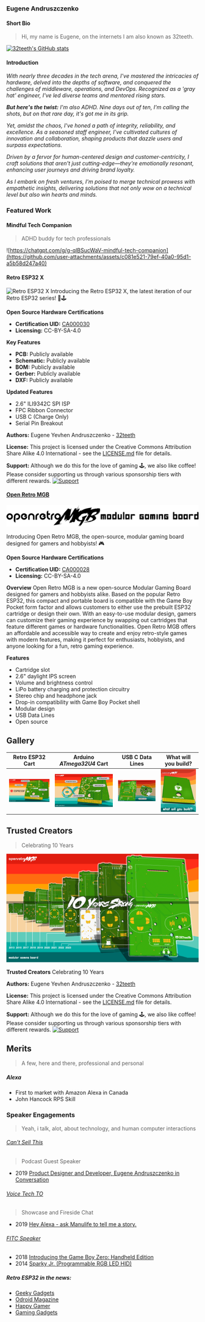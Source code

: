 ### Eugene Andruszczenko

#### Short Bio
> Hi, my name is Eugene, on the internets I am also known as 32teeth.

[![32teeth's GitHub stats](https://github-readme-stats.vercel.app/api?username=32teeth&show_icons=true&show=prs_merged&hide=prs&custom_title=32teeth&include_all_commits=true&theme=graywhite)](https://github.com/anuraghazra/github-readme-stats)

#### Introduction

*With nearly three decades in the tech arena, I've mastered the intricacies of hardware, delved into the depths of software, and conquered the challenges of middleware, operations, and DevOps. Recognized as a 'gray hat' engineer, I've led diverse teams and mentored rising stars.*

***But here's the twist:** I'm also ADHD. Nine days out of ten, I'm calling the shots, but on that rare day, it's got me in its grip.*

*Yet, amidst the chaos, I've honed a path of integrity, reliability, and excellence. As a seasoned staff engineer, I've cultivated cultures of innovation and collaboration, shaping products that dazzle users and surpass expectations.*

*Driven by a fervor for human-centered design and customer-centricity, I craft solutions that aren't just cutting-edge—they're emotionally resonant, enhancing user journeys and driving brand loyalty.*

*As I embark on fresh ventures, I'm poised to merge technical prowess with empathetic insights, delivering solutions that not only wow on a technical level but also win hearts and minds.*

### Featured Work
#### Mindful Tech Companion
>ADHD buddy for tech professionals

![https://chatgpt.com/g/g-qlBSucWaV-mindful-tech-companion](https://github.com/user-attachments/assets/c081e521-79ef-40a0-95d1-a5b58d247a40)

#### Retro ESP32 X
![Retro ESP32 X](https://raw.githubusercontent.com/retro-esp32/RetroESP32-X/main/assets/RetroESP32-X.png)
Introducing the Retro ESP32 X, the latest iteration of our Retro ESP32 series! 🚀🕹️

**Open Source Hardware Certifications**
- **Certification UID:** [CA000030](https://certification.oshwa.org/ca000030.html)
- **Licensing:** CC-BY-SA-4.0

**Key Features**
- **PCB:** Publicly available
- **Schematic:** Publicly available
- **BOM:** Publicly available
- **Gerber:** Publicly available
- **DXF:** Publicly available

**Updated Features**
- 2.6" ILI9342C SPI ISP
- FPC Ribbon Connector
- USB C (Charge Only)
- Serial Pin Breakout

**Authors:** Eugene Yevhen Andruszczenko - [32teeth](https://github.com/32teeth)

**License:** This project is licensed under the Creative Commons Attribution Share Alike 4.0 International - see the [LICENSE.md](LICENSE.md) file for details.

**Support:** Although we do this for the love of gaming 🕹️, we also like coffee! Please consider supporting us through various sponsorship tiers with different rewards. [![Support](https://raw.githubusercontent.com/retro-esp32/RetroESP32/master/Assets/sponsor.jpg)](https://github.com/sponsors/retro-esp32)

#### [Open Retro MGB](https://github.com/openretroMGB/OpenRetroMGB)
[![Open Retro MGB](https://raw.githubusercontent.com/openretroMGB/OpenRetroMGB/main/assets/logo.png)](https://github.com/openretroMGB/OpenRetroMGB)

Introducing Open Retro MGB, the open-source, modular gaming board designed for gamers and hobbyists! 🎮

**Open Source Hardware Certifications**
- **Certification UID:** [CA000028](https://certification.oshwa.org/ca000028.html)
- **Licensing:** CC-BY-SA-4.0

**Overview**
Open Retro MGB is a new open-source Modular Gaming Board designed for gamers and hobbyists alike. Based on the popular Retro ESP32, this compact and portable board is compatible with the Game Boy Pocket form factor and allows customers to either use the prebuilt ESP32 cartridge or design their own. With an easy-to-use modular design, gamers can customize their gaming experience by swapping out cartridges that feature different games or hardware functionalities. Open Retro MGB offers an affordable and accessible way to create and enjoy retro-style games with modern features, making it perfect for enthusiasts, hobbyists, and anyone looking for a fun, retro gaming experience.

**Features**
- Cartridge slot
- 2.6" daylight IPS screen
- Volume and brightness control
- LiPo battery charging and protection circuitry
- Stereo chip and headphone jack
- Drop-in compatibility with Game Boy Pocket shell
- Modular design
- USB Data Lines
- Open source

## Gallery

|Retro ESP32 Cart|Arduino *ATmega32U4* Cart|USB C Data Lines|What will you build?|
|-|-|-|-|
|![Retro ESP32](https://raw.githubusercontent.com/openretroMGB/OpenRetroMGB/main/assets/retroesp32.png)|![Arduino](https://raw.githubusercontent.com/openretroMGB/OpenRetroMGB/main/assets/arduino.png)|![USB](https://raw.githubusercontent.com/openretroMGB/OpenRetroMGB/main/assets/usb-c.png)|![What will you build?](https://raw.githubusercontent.com/openretroMGB/OpenRetroMGB/main/assets/blank_cart_option.png)|
## Trusted Creators
> Celebrating 10 Years

![Splash](https://raw.githubusercontent.com/openretroMGB/OpenRetroMGB/main/assets/tenyears.png)

**Trusted Creators**
Celebrating 10 Years

**Authors:** Eugene Yevhen Andruszczenko - [32teeth](https://github.com/32teeth)

**License:** This project is licensed under the Creative Commons Attribution Share Alike 4.0 International - see the [LICENSE.md](LICENSE.md) file for details.

**Support:** Although we do this for the love of gaming 🕹️, we also like coffee! Please consider supporting us through various sponsorship tiers with different rewards. [![Support](https://raw.githubusercontent.com/retro-esp32/RetroESP32/master/Assets/sponsor.jpg)](https://github.com/sponsors/retro-esp32)

## Merits
> A few, here and there, professional and personal

##### Alexa
* First to market with Amazon Alexa in Canada
* John Hancock RPS Skill

### Speaker Engagements
> Yeah, i talk, alot, about technology, and human computer interactions

###### [Can't Sell This](https://cantsellthispodcast.com/)
> Podcast Guest Speaker

- 2019 [Product Designer and Developer, Eugene Andruszczenko in Conversation](https://cantsellthispodcast.com/eugene-andruszczenko/)

###### [Voice Tech TO](https://voicetechglobal.com/)
> Showcase and Fireside Chat

- 2019 [Hey Alexa - ask Manulife to tell me a story.](https://www.meetup.com/voice-tech-global/events/266691671/)

###### [FITC Speaker](https://fitc.ca/speaker/eugene-andruszczenko/)
- 2018 [Introducing the Game Boy Zero: Handheld Edition](https://fitc.ca/presentation/introducing-game-boy-zero-handheld-edition/)
- 2014 [Sparky Jr. (Programmable RGB LED HID)](https://fitc.ca/presentation/sparkyjr-programmable-rgb-led-hid/)

##### Retro ESP32 in the news:
- [Geeky Gadgets](https://www.geeky-gadgets.com/game-boy-pocket-retro-esp32-board-15-08-2019/)
- [Odroid Magazine](https://magazine.odroid.com/article/retro-esp32-the-ultimate-emulation-image-for-your-odroid-go/)
- [Happy Gamer](https://happygamer.com/bring-your-old-nintendo-game-boy-pocket-back-to-life-with-the-esp32-wrover-board-22764/)
- [Gaming Gadgets](https://gaminggadgets.de/retro-esp32-aus-eurem-gameboy-pocket-wird-ein-retro-handheld)
